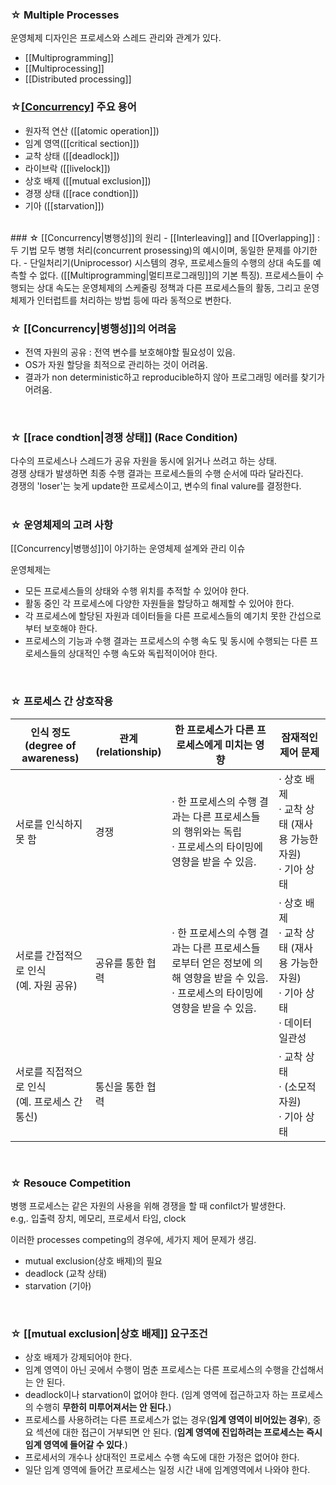 ### ☆ Multiple Processes
운영체제 디자인은 프로세스와 스레드 관리와 관계가 있다.   
- [[Multiprogramming]]
- [[Multiprocessing]]
- [[Distributed processing]]

### ☆[[Concurrency]](병행성) 주요 용어
- 원자적 연산 ([[atomic operation]])
- 임계 영역([[critical section]])
- 교착 상태 ([[deadlock]])
- 라이브락 ([[livelock]])
- 상호 배제 ([[mutual exclusion]])
- 경쟁 상태 ([[race condtion]])
- 기아 ([[starvation]])
<br>
### ☆ [[Concurrency|병행성]]의 원리   
- [[Interleaving]] and [[Overlapping]] : 두 기법 모두 병행 처리(concurrent prosessing)의 예시이며, 동일한 문제를 야기한다.
- 단일처리기(Uniprocessor) 시스템의 경우, 프로세스들의 수행의 상대 속도를 예측할 수 없다. ([[Multiprogramming|멀티프로그래밍]]의 기본 특징).
	프로세스들이 수행되는 상대 속도는 운영체제의 스케줄링 정책과 다른 프로세스들의 활동, 그리고 운영체제가 인터럽트를 처리하는 방법 등에 따라 동적으로 변한다. 

<br>


### ☆ [[Concurrency|병행성]]의 어려움
- 전역 자원의 공유 : 전역 변수를 보호해야할 필요성이 있음.
- OS가 자원 할당을 최적으로 관리하는 것이 어려움.
- 결과가 non deterministic하고 reproducible하지 않아 프로그래밍 에러를 찾기가 어려움.
<br>

### ☆ [[race condtion|경쟁 상태]] (Race Condition)
다수의 프로세스나 스레드가 공유 자원을 동시에 읽거나 쓰려고 하는 상태.   
경쟁 상태가 발생하면 최종 수행 결과는 프로세스들의 수행 순서에 따라 달라진다.    
	경쟁의 'loser'는 늦게 update한 프로세스이고, 변수의 final valure를 결정한다.    
<br>

### ☆ 운영체제의 고려 사항
[[Concurrency|병행성]]이 야기하는 운영체제 설계와 관리 이슈

운영체제는
- 모든 프로세스들의 상태와 수행 위치를 추적할 수 있어야 한다.
- 활동 중인 각 프로세스에 다양한 자원들을 할당하고 해제할 수 있어야 한다. 
- 각 프로세스에 할당된 자원과 데이터들을 다른 프로세스들의 예기치 못한 간섭으로부터 보호해야 한다.
- 프로세스의 기능과 수행 결과는 프로세스의 수행 속도 및 동시에 수행되는 다른 프로세스들의 상대적인 수행 속도와 독립적이어야 한다.   
<br>

### ☆ 프로세스 간 상호작용
| 인식 정도<br/>(degree of awareness) | 관계<br/>(relationship) | 한 프로세스가 다른 프로세스에게 미치는 영향                                                           | 잠재적인 제어 문제                                                 |
| ------------------------------- | --------------------- | ---------------------------------------------------------------------------------- | ---------------------------------------------------------- |
| 서로를 인식하지 못 함                    | 경쟁                    | · 한 프로세스의 수행 결과는 다른 프로세스들의 행위와는 독립<br/>· 프로세스의 타이밍에 영향을 받을 수 있음.                   | · 상호 배제<br/>· 교착 상태 (재사용 가능한 자원)<br/>· 기아 상태               |
| 서로를 간접적으로 인식<br/>(예. 자원 공유)     | 공유를 통한 협력             | · 한 프로세스의 수행 결과는 다른 프로세스들로부터 얻은 정보에 의해 영향을 받을 수 있음. <br/>· 프로세스의 타이밍에 영향을 받을 수 있음. | · 상호 배제<br/>· 교착 상태 (재사용 가능한 자원)<br/>· 기아 상태<br/>· 데이터 일관성 |
| 서로를 직접적으로 인식<br/>(예. 프로세스 간 통신) | 통신을 통한 협력             |                                                                                    | · 교착 상태<br/>· (소모적 자원)<br/>· 기아 상태                         |
<br>

### ☆ Resouce Competition
병행 프로세스는 같은 자원의 사용을 위해 경쟁을 할 때 confilct가 발생한다.   
	e.g,. 입출력 장치, 메모리, 프로세서 타임, clock 

이러한 processes competing의 경우에, 세가지 제어 문제가 생김.
- mutual exclusion(상호 배제)의 필요
- deadlock (교착 상태)
- starvation (기아)
<br>

### ☆ [[mutual exclusion|상호 배제]] 요구조건
- 상호 배제가 강제되어야 한다.
- 임계 영역이 아닌 곳에서 수행이 멈춘 프로세스는 다른 프로세스의 수행을 간섭해서는 안 된다.
- deadlock이나 starvation이 없어야 한다. (임계 영역에 접근하고자 하는 프로세스의 수행히 **무한히 미루어져서는 안 된다.**)   
- 프로세스를 사용하려는 다른 프로세스가 없는 경우(**임계 영역이 비어있는 경우**), 중요 섹션에 대한 접근이 거부되면 안 된다. (**임계 영역에 진입하려는 프로세스는 즉시 임계 영역에 들어갈 수 있다**.)
- 프로세서의 개수나 상대적인 프로세스 수행 속도에 대한 가정은 없어야 한다.
- 일단 임계 영역에 들어간 프로세스는 일정 시간 내에 임계영역에서 나와야 한다. 
